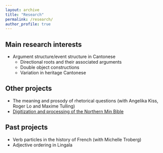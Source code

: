 ```yaml
---
layout: archive
title: "Research"
permalink: /research/
author_profile: true
---
```


## Main research interests

* Argument structure/event structure in Cantonese
  * Directional roots and their associated arguments
  * Double object constructions
  * Variation in heritage Cantonese

## Other projects

* The meaning and prosody of rhetorical questions (with Angelika Kiss, Roger Lo and Maxime Tulling)
* [Digitization and processing of the Northern Min Bible](https://github.com/justinrleung/kienning-bible)

## Past projects

* Verb particles in the history of French (with Michelle Troberg)
* Adjective ordering in Lingala
